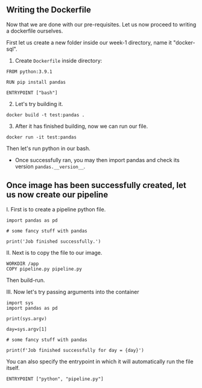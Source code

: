 ## Writing the Dockerfile
Now that we are done with our pre-requisites. Let us now proceed to writing a dockerfile ourselves. 

First let us create a new folder inside our week-1 directory, name it "docker-sql".

1. Create ```Dockerfile``` inside directory:
```
FROM python:3.9.1

RUN pip install pandas

ENTRYPOINT ["bash"]
```

2. Let's try building it. 
```
docker build -t test:pandas .
```

3. After it has finished building, now we can run our file.
```
docker run -it test:pandas
```
Then let's run python in our bash.
- Once successfully ran, you may then import pandas and check its version ```pandas.__version__```.

## Once image has been successfully created, let us now create our pipeline

I. First is to create a pipeline python file.

```
import pandas as pd 

# some fancy stuff with pandas

print('Job finished successfully.')
```
II. Next is to copy the file to our image. 
```
WORKDIR /app
COPY pipeline.py pipeline.py
```

Then build-run.

III. Now let's try passing arguments into the container

```
import sys
import pandas as pd 

print(sys.argv)

day=sys.argv[1]

# some fancy stuff with pandas

print(f'Job finished successfully for day = {day}')
```

You can also specify the entrypoint in which it will automatically run the file itself.

```
ENTRYPOINT ["python", "pipeline.py"]
```